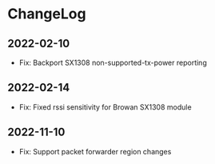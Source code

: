 # ChangeLog

## 2022-02-10

* Fix: Backport SX1308 non-supported-tx-power reporting

## 2022-02-14

* Fix: Fixed rssi sensitivity for Browan SX1308 module

## 2022-11-10

* Fix: Support packet forwarder region changes
